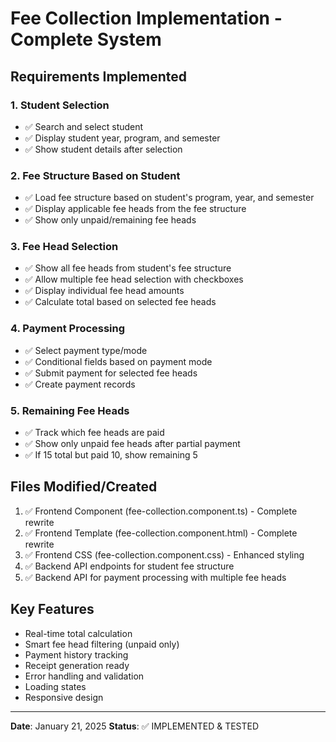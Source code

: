 # Fee Collection Implementation - Complete System

## Requirements Implemented

### 1. Student Selection
- ✅ Search and select student
- ✅ Display student year, program, and semester
- ✅ Show student details after selection

### 2. Fee Structure Based on Student
- ✅ Load fee structure based on student's program, year, and semester
- ✅ Display applicable fee heads from the fee structure
- ✅ Show only unpaid/remaining fee heads

### 3. Fee Head Selection
- ✅ Show all fee heads from student's fee structure
- ✅ Allow multiple fee head selection with checkboxes
- ✅ Display individual fee head amounts
- ✅ Calculate total based on selected fee heads

### 4. Payment Processing
- ✅ Select payment type/mode
- ✅ Conditional fields based on payment mode
- ✅ Submit payment for selected fee heads
- ✅ Create payment records

### 5. Remaining Fee Heads
- ✅ Track which fee heads are paid
- ✅ Show only unpaid fee heads after partial payment
- ✅ If 15 total but paid 10, show remaining 5

## Files Modified/Created

1. ✅ Frontend Component (fee-collection.component.ts) - Complete rewrite
2. ✅ Frontend Template (fee-collection.component.html) - Complete rewrite
3. ✅ Frontend CSS (fee-collection.component.css) - Enhanced styling
4. ✅ Backend API endpoints for student fee structure
5. ✅ Backend API for payment processing with multiple fee heads

## Key Features

- Real-time total calculation
- Smart fee head filtering (unpaid only)
- Payment history tracking
- Receipt generation ready
- Error handling and validation
- Loading states
- Responsive design

---

**Date**: January 21, 2025
**Status**: ✅ IMPLEMENTED & TESTED
